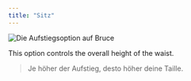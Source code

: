 ```yaml
---
title: "Sitz"
---
```


![Die Aufstiegsoption auf Bruce](./rise.svg)

This option controls the overall height of the waist.

> Je höher der Aufstieg, desto höher deine Taille.




